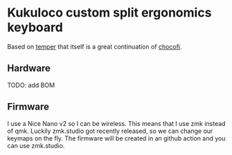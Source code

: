 
# Kukuloco custom split ergonomics keyboard
Based on [temper](https://github.com/raeedcho/temper) that itself is a great continuation of [chocofi](https://github.com/pashutk/chocofi/).

## Hardware
TODO: add BOM

## Firmware
I use a Nice Nano v2 so I can be wireless. This means that I use zmk instead of qmk. Luckily zmk.studio got recently released, so we can change our keymaps on the fly. The firmware will be created in an github action and you can use zmk.studio.